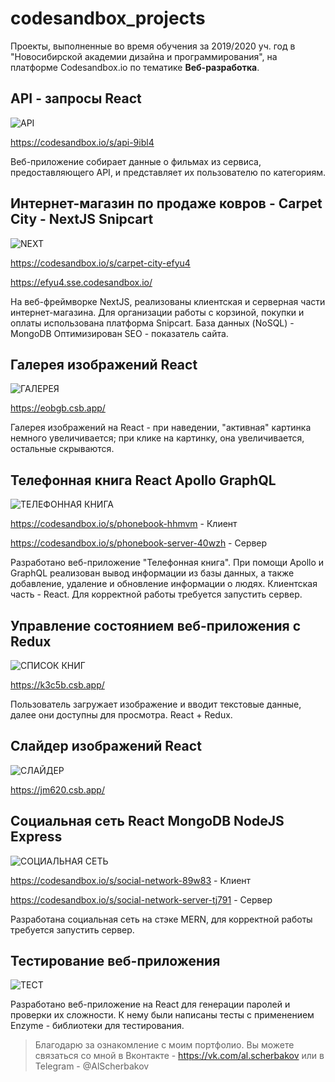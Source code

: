 # codesandbox_projects
Проекты, выполненные во время обучения за 2019/2020 уч. год в "Новосибирской академии дизайна и программирования", на платформе Codesandbox.io по тематике **Веб-разработка**.

## API - запросы React

![API](https://i.imgur.com/EcM7fU6.png)

https://codesandbox.io/s/api-9ibl4

Веб-приложение собирает данные о фильмах из сервиса, предоставляющего API, и представляет их пользователю по категориям.

## Интернет-магазин по продаже ковров - Carpet City - NextJS Snipcart

![NEXT](https://i.imgur.com/bl65AX3.jpg)

https://codesandbox.io/s/carpet-city-efyu4

https://efyu4.sse.codesandbox.io/

На веб-фреймворке NextJS, реализованы клиентская и серверная части интернет-магазина.
Для организации работы с корзиной, покупки и оплаты использована платформа Snipcart. База данных (NoSQL) - MongoDB Оптимизирован SEO - показатель сайта.

## Галерея изображений React

![ГАЛЕРЕЯ](https://i.imgur.com/RxjoKBk.jpg)

https://eobgb.csb.app/

Галерея изображений на React - при наведении, "активная" картинка немного увеличивается; при клике на картинку, она увеличивается, остальные скрываются.

## Телефонная книга React Apollo GraphQL

![ТЕЛЕФОННАЯ КНИГА](https://i.imgur.com/2R1ds0W.jpg)

https://codesandbox.io/s/phonebook-hhmvm - Клиент

https://codesandbox.io/s/phonebook-server-40wzh - Сервер

Разработано веб-приложение "Телефонная книга". При помощи Apollo и GraphQL реализован вывод информации из базы данных, а также добавление, удаление и обновление информации о людях. Клиентская часть - React. Для корректной работы требуется запустить сервер.

## Управление состоянием веб-приложения с Redux

![СПИСОК КНИГ](https://i.imgur.com/c2jDfTF.png)

https://k3c5b.csb.app/

Пользователь загружает изображение и вводит текстовые данные, далее они доступны для просмотра. React + Redux.

## Слайдер изображений React

![СЛАЙДЕР](https://i.imgur.com/qMcifiW.png)

https://jm620.csb.app/

## Социальная сеть React MongoDB NodeJS Express

![СОЦИАЛЬНАЯ СЕТЬ](https://i.imgur.com/bBis0yr.png)

https://codesandbox.io/s/social-network-89w83 - Клиент

https://codesandbox.io/s/social-network-server-tj791 - Сервер

Разработана социальная сеть на стэке MERN, для корректной работы требуется запустить сервер.

## Тестирование веб-приложения

![ТЕСТ](https://i.imgur.com/esgB793.jpg)

Разработано веб-приложение на React  для генерации паролей и проверки их сложности. К нему были написаны тесты с применением Enzyme - библиотеки для тестирования.

> Благодарю за ознакомление с моим портфолио. Вы можете связаться со мной в Вконтакте - https://vk.com/al.scherbakov или в Telegram - @AlScherbakov
